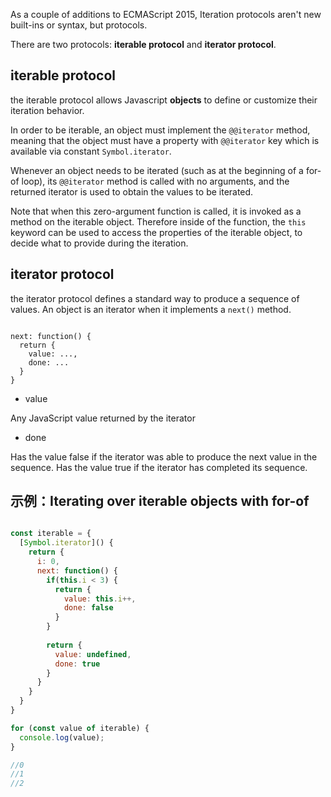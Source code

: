 
As a couple of additions to ECMAScript 2015, Iteration protocols aren't new built-ins or syntax, but protocols.

There are two protocols: **iterable protocol** and **iterator protocol**.

## iterable protocol

the iterable protocol allows Javascript **objects** to define or customize their iteration behavior.

In order to be iterable, an object must implement the `@@iterator` method, meaning that the object must have a property with `@@iterator` key which is available via constant `Symbol.iterator`.

Whenever an object needs to be iterated (such as at the beginning of a for-of loop), its `@@iterator` method is called with no arguments, and the returned iterator is used to obtain the values to be iterated.

Note that when this zero-argument function is called, it is invoked as a method on the iterable object. Therefore inside of the function, the `this` keyword can be used to access the properties of the iterable object, to decide what to provide during the iteration.





## iterator protocol


the iterator protocol defines a standard way to produce a sequence of values. An object is an iterator when it implements a `next()` method.

```

next: function() {
  return {
    value: ...,
    done: ...
  }
}

```

- value

Any JavaScript value returned by the iterator

- done

Has the value false if the iterator was able to produce the next value in the sequence. Has the value true if the iterator has completed its sequence.


## 示例：Iterating over iterable objects with for-of

```javascript

const iterable = {
  [Symbol.iterator]() {
    return {
      i: 0,
      next: function() {
        if(this.i < 3) {
          return {
            value: this.i++,
            done: false
          }
        }
        
        return {
          value: undefined,
          done: true
        }
      }
    }
  }
}

for (const value of iterable) {
  console.log(value);
}

//0
//1
//2

```
